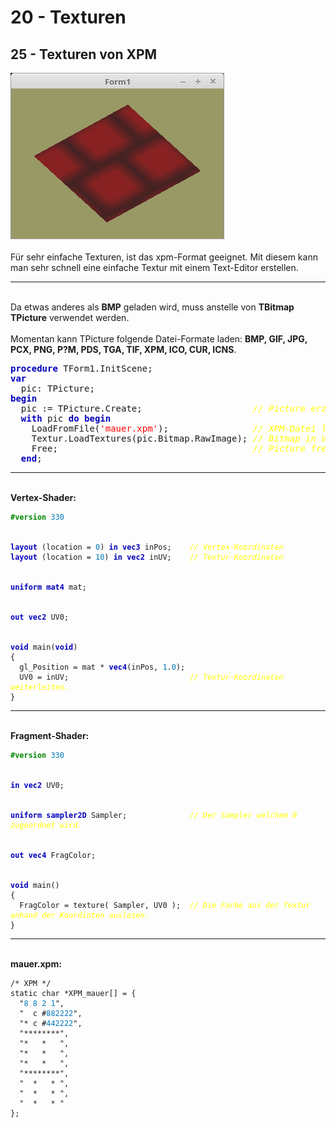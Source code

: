 <html>
    <b><h1>20 - Texturen</h1></b>
    <b><h2>25 - Texturen von XPM</h2></b>
<img src="image.png" alt="Selfhtml"><br><br>
Für sehr einfache Texturen, ist das xpm-Format geeignet. Mit diesem kann man sehr schnell eine einfache Textur mit einem Text-Editor erstellen.<br>
<hr><br>
Da etwas anderes als <b>BMP</b> geladen wird, muss anstelle von <b>TBitmap TPicture</b> verwendet werden.<br>
<br>
Momentan kann TPicture folgende Datei-Formate laden: <b>BMP, GIF, JPG, PCX, PNG, P?M, PDS, TGA, TIF, XPM, ICO, CUR, ICNS</b>.<br>
<pre><code=pascal><b><font color="0000BB">procedure</font></b> TForm1.InitScene;
<b><font color="0000BB">var</font></b>
  pic: TPicture;
<b><font color="0000BB">begin</font></b>
  pic := TPicture.Create;                     <i><font color="#FFFF00">// Picture erzeugen.</font></i>
  <b><font color="0000BB">with</font></b> pic <b><font color="0000BB">do</font></b> <b><font color="0000BB">begin</font></b>
    LoadFromFile(<font color="#FF0000">'mauer.xpm'</font>);                <i><font color="#FFFF00">// XPM-Datei laden.</font></i>
    Textur.LoadTextures(pic.Bitmap.RawImage); <i><font color="#FFFF00">// Bitmap in VRAM laden.</font></i>
    Free;                                     <i><font color="#FFFF00">// Picture frei geben.</font></i>
  <b><font color="0000BB">end</font></b>;</code></pre>
<hr><br>
<b>Vertex-Shader:</b><br>
<pre><code><b><font color="#008800">#version</font></b> <font color="#0077BB">330</font>
<br>
<b><font color="0000BB">layout</font></b> (location = <font color="#0077BB">0</font>) <b><font color="0000BB">in</font></b> <b><font color="0000BB">vec3</font></b> inPos;    <i><font color="#FFFF00">// Vertex-Koordinaten</font></i>
<b><font color="0000BB">layout</font></b> (location = <font color="#0077BB">10</font>) <b><font color="0000BB">in</font></b> <b><font color="0000BB">vec2</font></b> inUV;    <i><font color="#FFFF00">// Textur-Koordinaten</font></i>
<br>
<b><font color="0000BB">uniform</font></b> <b><font color="0000BB">mat4</font></b> mat;
<br>
<b><font color="0000BB">out</font></b> <b><font color="0000BB">vec2</font></b> UV0;
<br>
<b><font color="0000BB">void</font></b> main(<b><font color="0000BB">void</font></b>)
{
  gl_Position = mat * <b><font color="0000BB">vec4</font></b>(inPos, <font color="#0077BB">1</font>.<font color="#0077BB">0</font>);
  UV0 = inUV;                           <i><font color="#FFFF00">// Textur-Koordinaten weiterleiten.</font></i>
}
</code></pre>
<hr><br>
<b>Fragment-Shader:</b><br>
<pre><code><b><font color="#008800">#version</font></b> <font color="#0077BB">330</font>
<br>
<b><font color="0000BB">in</font></b> <b><font color="0000BB">vec2</font></b> UV0;
<br>
<b><font color="0000BB">uniform</font></b> <b><font color="0000BB">sampler2D</font></b> Sampler;              <i><font color="#FFFF00">// Der Sampler welchem 0 zugeordnet wird.</font></i>
<br>
<b><font color="0000BB">out</font></b> <b><font color="0000BB">vec4</font></b> FragColor;
<br>
<b><font color="0000BB">void</font></b> main()
{
  FragColor = texture( Sampler, UV0 );  <i><font color="#FFFF00">// Die Farbe aus der Textur anhand der Koordinten auslesen.</font></i>
}
</code></pre>
<hr><br>
<b>mauer.xpm:</b><br>
<pre><code>/* XPM */
static char *XPM_mauer[] = {
  "<font color="#0077BB">8</font> <font color="#0077BB">8</font> <font color="#0077BB">2</font> <font color="#0077BB">1</font>",
  "  c #<font color="#0077BB">882222</font>",
  "* c #<font color="#0077BB">442222</font>",
  "********",
  "*   *   ",
  "*   *   ",
  "*   *   ",
  "********",
  "  *   * ",
  "  *   * ",
  "  *   * "
};
</code></pre>
<br>
</html>
